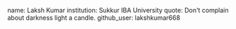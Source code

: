 name: Laksh Kumar 
institution: Sukkur IBA University
quote: Don't complain about darkness light a candle.
github_user: lakshkumar668
